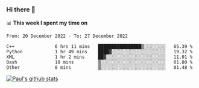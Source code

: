 ### Hi there 👋

📊 **This week I spent my time on**
<!--START_SECTION:waka-->

```text
From: 20 December 2022 - To: 27 December 2022

C++               6 hrs 11 mins   ████████████████▒░░░░░░░░   65.39 %
Python            1 hr 49 mins    ████▓░░░░░░░░░░░░░░░░░░░░   19.32 %
XML               1 hr 2 mins     ██▓░░░░░░░░░░░░░░░░░░░░░░   11.01 %
Bash              10 mins         ▒░░░░░░░░░░░░░░░░░░░░░░░░   01.80 %
Other             8 mins          ▒░░░░░░░░░░░░░░░░░░░░░░░░   01.48 %
```

<!--END_SECTION:waka-->


[![Paul's github stats](https://github-readme-stats.vercel.app/api?username=mickeyouyou&theme=dracula&show_icons=true)](https://github.com/anuraghazra/github-readme-stats)
